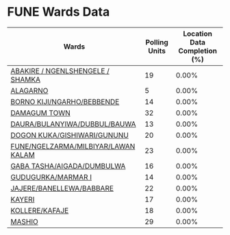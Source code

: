 
# FUNE Wards Data

| Wards | Polling Units | Location Data Completion (%) |
| ---- | ----- | ------- |
| [ABAKIRE / NGENLSHENGELE / SHAMKA](./wards/19364-abakire-/-ngenlshengele-/-shamka) | 19 | 0.00% |
| [ALAGARNO](./wards/19365-alagarno) | 5 | 0.00% |
| [BORNO KIJI/NGARHO/BEBBENDE](./wards/19366-borno-kiji/ngarho/bebbende) | 14 | 0.00% |
| [DAMAGUM TOWN](./wards/19367-damagum-town) | 32 | 0.00% |
| [DAURA/BULANYIWA/DUBBUL/BAUWA](./wards/19368-daura/bulanyiwa/dubbul/bauwa) | 13 | 0.00% |
| [DOGON KUKA/GISHIWARI/GUNUNU](./wards/19369-dogon-kuka/gishiwari/gununu) | 20 | 0.00% |
| [FUNE/NGELZARMA/MILBIYAR/LAWAN KALAM](./wards/19370-fune/ngelzarma/milbiyar/lawan-kalam) | 23 | 0.00% |
| [GABA TASHA/AIGADA/DUMBULWA](./wards/19371-gaba-tasha/aigada/dumbulwa) | 16 | 0.00% |
| [GUDUGURKA/MARMAR  I](./wards/19372-gudugurka/marmar-i) | 14 | 0.00% |
| [JAJERE/BANELLEWA/BABBARE](./wards/19373-jajere/banellewa/babbare) | 22 | 0.00% |
| [KAYERI](./wards/19374-kayeri) | 17 | 0.00% |
| [KOLLERE/KAFAJE](./wards/19375-kollere/kafaje) | 18 | 0.00% |
| [MASHIO](./wards/19376-mashio) | 29 | 0.00% |




